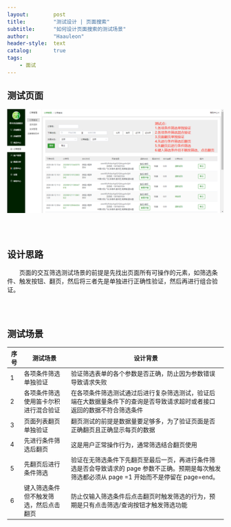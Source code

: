 ```yaml
---
layout:        post
title:         "测试设计 | 页面搜索"
subtitle:      "如何设计页面搜索的测试场景"
author:        "Haauleon"
header-style:  text
catalog:       true
tags:
    - 面试
---
```


## 测试页面
![](\img\in-post\post-test-base\2021-07-01-testing-search-1.png)

<br><br>

## 设计思路
&emsp;&emsp;页面的交互筛选测试场景的前提是先找出页面所有可操作的元素，如筛选条件、触发按钮、翻页，然后将三者先是单独进行正确性验证，然后再进行组合验证。

<br><br>

## 测试场景

|序号|测试场景|设计背景|
|---|---|---|
|1|各项条件筛选单独验证|验证筛选表单的各个参数是否正确，防止因为参数错误导致请求失败|
|2|各项条件筛选使用笛卡尔积进行混合验证|在各项条件筛选测试通过后进行复杂筛选测试，验证后端在大数据量条件下的查询是否导致请求超时或者接口返回的数据不符合筛选条件|
|3|页面列表翻页单独验证|翻页测试的前提是数据量要足够多，为了验证页面是否正确翻页且正确显示每页的数据|
|4|先进行条件筛选后翻页|这是用户正常操作行为，通常筛选结合翻页使用|
|5|先翻页后进行条件筛选|验证在无筛选条件下先翻页至最后一页，再进行条件筛选是否会导致请求的 page 参数不正确。预期是每次触发筛选都必须从 page =1 开始而不是停留在 page=end。|
|6|键入筛选条件但不触发筛选，然后点击翻页|防止仅输入筛选条件后点击翻页时触发筛选的行为，预期是只有点击筛选/查询按钮才触发筛选功能|
